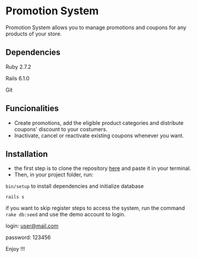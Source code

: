 # Promotion System

Promotion System allows you to manage promotions and coupons for any products of your store.


## Dependencies
Ruby 2.7.2

Rails 6.1.0

Git

## Funcionalities

- Create promotions, add the eligible product categories and distribute coupons' discount to your costumers.
- Inactivate, cancel or reactivate existing coupons whenever you want.

## Installation

- the first step is to clone the repository [here](https://qsd.campuscode.com.br/AmKimberly/promotion-system.git) and paste it in your terminal.
- Then, in your project folder, run:

```bin/setup``` to install dependencies and initialize database

``` rails s ```

if you want to skip register steps to access the system, run the command ```rake db:seed```
and use the demo account to login.

login: user@mail.com

password: 123456

Enjoy !!!
